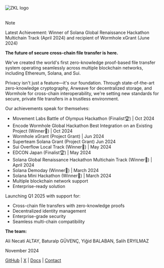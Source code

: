 <picture>
  <source media="(prefers-color-scheme: dark)" srcset="./zkl-light.svg">
  <img alt="ZKL logo" src="./zkl.svg">
</picture>
<br/><br/>

> [!NOTE]
> Latest Achievement:
> Winner of Solana Global Renaissance Hackathon Multichain Track (April 2024) and recipient of Wormhole xGrant (June 2024)

**The future of secure cross-chain file transfer is here.**

We've created the world's first zero-knowledge proof-based file transfer system operating seamlessly across multiple blockchain networks, including Ethereum, Solana, and Sui.

Privacy isn't just a feature—it's our foundation. Through state-of-the-art zero-knowledge cryptography, Arweave for decentralized storage, and Wormhole for cross-chain interoperability, we're setting new standards for secure, private file transfers in a trustless environment.

Our achievements speak for themselves:

- Movement Labs Battle of Olympus Hackathon (Finalist🏆) | Oct 2024
- Encode Wormhole Global Hackathon Best Integration on an Existing Project (Winner🥉) | Oct 2024
- Wormhole xGrant (Project Grant) | Jun 2024
- Superteam Solana Grant (Project Grant) Jun 2024
- Sui Overflow Local Track (Winner🥇) | May 2024
- EDCON Japan (Finalist🏆) | May 2024
- Solana Global Renaissance Hackathon Multichain Track (Winner🥇) | April 2024
- Solana Demoday (Winner🥈) | March 2024
- Solana Mini Hackathon (Winner🥇) | March 2024
- Multiple blockchain network support
- Enterprise-ready solution

Launching Q1 2025 with support for:

- Cross-chain file transfers with zero-knowledge proofs
- Decentralized identity management
- Enterprise-grade security
- Seamless multi-chain compatibility

**The team:**

Ali Necati ALTAY, Baturalp GÜVENÇ, Yiğid BALABAN, Salih ERYILMAZ

November 2024

[GitHub](https://github.com/zklambda) | [X](https://x.com/zklambda) | [Docs](https://git.fybx.dev/fyb/zkl-docs) | [Contact](mailto:contact@zk-lokomotive.xyz)
